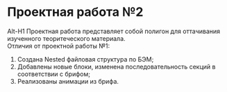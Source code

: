 # Проектная работа №2
Alt-H1
Проектная работа представляет собой полигон для оттачивания изученного теоритеческого материала.  
Отличия от проектной работы №1:  
1. Создана Nested файловая структура по БЭМ;
2. Добавлены новые блоки, изменена последовательность секций в соответствии с брифом;
3. Реализованы анимации из брифа.
